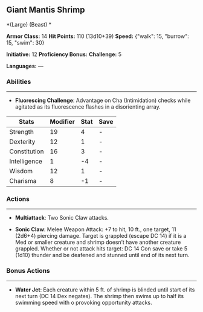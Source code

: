 ## Giant Mantis Shrimp
*(Large) (Beast) *

**Armor Class:** 14
**Hit Points:** 110 (13d10+39)
**Speed:** {"walk": 15, "burrow": 15, "swim": 30}

**Initiative:** 12
**Proficiency Bonus:**
**Challenge:** 5

**Languages:** —

### Abilities
 --- 
- **Fluorescing Challenge**: Advantage on Cha (Intimidation) checks while agitated as its fluorescence flashes in a disorienting array.



| Stats | Modifier | Stat | Save
| ---- | ---- | ---- | ---- |
| Strength | 19 | 4 | - |
| Dexterity | 12 | 1 | - |
| Constitution | 16 | 3 | - |
| Intelligence | 1 | -4 | - |
| Wisdom | 12 | 1 | - |
| Charisma | 8 | -1 | - |

### Actions
 --- 
- **Multiattack**: Two Sonic Claw attacks.

- **Sonic Claw**: Melee Weapon Attack: +7 to hit, 10 ft., one target, 11 (2d6+4) piercing damage. Target is grappled (escape DC 14) if it is a Med or smaller creature and shrimp doesn’t have another creature grappled. Whether or not attack hits target: DC 14 Con save or take 5 (1d10) thunder and be deafened and stunned until end of its next turn.

### Bonus Actions
 --- 
- **Water Jet**: Each creature within 5 ft. of shrimp is blinded until start of its next turn (DC 14 Dex negates). The shrimp then swims up to half its swimming speed with o provoking opportunity attacks.


